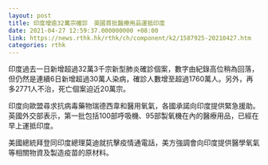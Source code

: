 ```yaml
---
layout: post
title: 印度增逾32萬宗確診　英國首批醫療用品運抵印度
date: 2021-04-27 12:59:37.000000000 +08:00
link: https://news.rthk.hk/rthk/ch/component/k2/1587925-20210427.htm
categories: rthk
---
```


印度過去一日新增超過32萬3千宗新型肺炎確診個案，數字由紀錄高位稍為回落，但仍然是連續6日新增超過30萬人染病，確診人數增至超過1760萬人。另外，再多2771人不治，死亡個案迫近20萬宗。

印度向歐盟尋求抗病毒藥物瑞德西韋和醫用氧氣，各國承諾向印度提供緊急援助。英國外交部表示，第一批包括100部呼吸機、95部製氧機在內的醫療用品，已經在早上運抵印度。

美國總統拜登同印度總理莫迪就抗擊疫情通電話，美方強調會向印度提供醫學氧氣等相關物資及製造疫苗的原材料。

